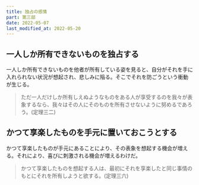 ```yaml
---
title: 独占の感情
part: 第三部
date: 2022-05-07
last_modified_at: 2022-05-20
---
```


## 一人しか所有できないものを独占する

一人しか所有できないものを他者が所有している姿を見ると、自分がそれを手に入れられない状況が想起され、悲しみに陥る。そこでそれを防ごうという衝動が生じる。

>ただ一人だけしか所有しえぬようなものをある人が享受するのを我々が表象するなら、我々はその人にそのものを所有させないように努めるであろう。(定理三二)

## かつて享楽したものを手元に置いておこうとする

かつて享楽したものが手元にあることにより、その表象を想起する機会が増える。それにより、喜びに刺激される機会が増えるわけだ。

>かつて享楽したものを想起する人は、最初にそれを享楽したと同じ事情のもとにそれを所有しようと欲する。(定理三六)
